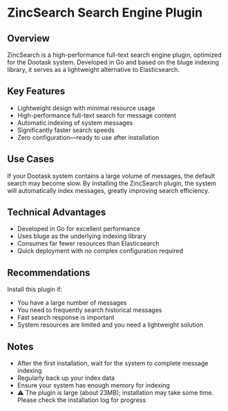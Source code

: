 # ZincSearch Search Engine Plugin

## Overview
ZincSearch is a high-performance full-text search engine plugin, optimized for the Dootask system. Developed in Go and based on the bluge indexing library, it serves as a lightweight alternative to Elasticsearch.

## Key Features
- Lightweight design with minimal resource usage
- High-performance full-text search for message content
- Automatic indexing of system messages
- Significantly faster search speeds
- Zero configuration—ready to use after installation

## Use Cases
If your Dootask system contains a large volume of messages, the default search may become slow. By installing the ZincSearch plugin, the system will automatically index messages, greatly improving search efficiency.

## Technical Advantages
- Developed in Go for excellent performance
- Uses bluge as the underlying indexing library
- Consumes far fewer resources than Elasticsearch
- Quick deployment with no complex configuration required

## Recommendations
Install this plugin if:
- You have a large number of messages
- You need to frequently search historical messages
- Fast search response is important
- System resources are limited and you need a lightweight solution

## Notes
- After the first installation, wait for the system to complete message indexing
- Regularly back up your index data
- Ensure your system has enough memory for indexing
- ⚠️ The plugin is large (about 23MB); installation may take some time. Please check the installation log for progress
